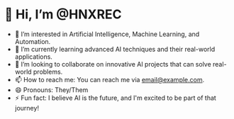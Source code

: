 # 👋 Hi, I’m @HNXREC

- 👀 I’m interested in Artificial Intelligence, Machine Learning, and Automation.
- 🌱 I’m currently learning advanced AI techniques and their real-world applications.
- 💞️ I’m looking to collaborate on innovative AI projects that can solve real-world problems.
- 📫 How to reach me: You can reach me via [email@example.com](mailto:email@example.com).
- 😄 Pronouns: They/Them
- ⚡ Fun fact: I believe AI is the future, and I'm excited to be part of that journey!

<!---
HNXREC/HNXREC is a ✨ special ✨ repository because its `README.md` (this file) appears on your GitHub profile.
You can click the Preview link to take a look at your changes.
--->
